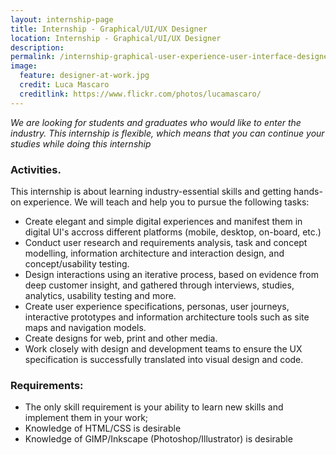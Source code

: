 ```yaml
---
layout: internship-page 
title: Internship - Graphical/UI/UX Designer
location: Internship - Graphical/UI/UX Designer
description:  
permalink: /internship-graphical-user-experience-user-interface-designer/
image:
  feature: designer-at-work.jpg 
  credit: Luca Mascaro 
  creditlink: https://www.flickr.com/photos/lucamascaro/
---
```



*We are looking for students and graduates who would like to enter the industry. This internship is flexible, which means that you can continue your studies while doing this internship*

### Activities. 


This internship is about learning industry-essential skills and getting hands-on experience. We will teach and help you to pursue the following tasks:

*   Create elegant and simple digital experiences and manifest them in digital UI's accross different platforms (mobile, desktop, on-board, etc.)
*   Conduct user research and requirements analysis, task and concept modelling, information architecture and interaction design, and concept/usability testing.
*   Design interactions using an iterative process, based on evidence from deep customer insight, and gathered through interviews, studies, analytics, usability testing and more.
*   Create user experience specifications, personas, user journeys, interactive prototypes and information architecture tools such as site maps and navigation models.
*   Create designs for web, print and other media.
*   Work closely with design and development teams to ensure the UX specification is successfully translated into visual design and code.

### Requirements:

*   The only skill requirement is your ability to learn new skills and implement them in your work;
*   Knowledge of HTML/CSS is desirable
*   Knowledge of GIMP/Inkscape (Photoshop/Illustrator) is desirable

